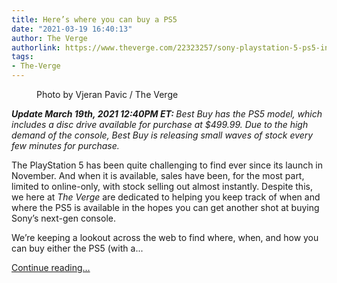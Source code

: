 ```yaml
---
title: Here’s where you can buy a PS5
date: "2021-03-19 16:40:13"
author: The Verge
authorlink: https://www.theverge.com/22323257/sony-playstation-5-ps5-in-stock-digital-disk-edition-where-buy
tags:
- The-Verge
---
```

<figure>
      <img alt="" src="https://cdn.vox-cdn.com/thumbor/ZV1gZ39tlwIBrOCvTwSt7At8n1U=/0x0:2040x1360/1310x873/cdn.vox-cdn.com/uploads/chorus_image/image/68957865/vpavic_4261_20201023_0058.0.jpg" />
        <figcaption>Photo by Vjeran Pavic / The Verge</figcaption>
    </figure>

  <p id="kFBmGr"><em><strong>Update March 19th, 2021 12:40PM ET: </strong></em><em>Best Buy has the PS5 model, which includes a disc drive available for purchase at $499.99. Due to the high demand of the console, Best Buy is releasing small waves of stock every few minutes for purchase. </em></p>
<aside id="J7uq4A"><div data-anthem-component="readmore" data-anthem-component-data='{"stories":[{"title":"Sony’s PlayStation 5 is available at Best Buy","url":"https://www.theverge.com/2021/3/19/22339786/ps5-sony-playstation-5-best-buy-restock"}]}'></div></aside><p id="KMrzmx">The PlayStation 5 has been quite challenging to find ever since its launch in November. And when it is available, sales have been, for the most part, limited to online-only, with stock selling out almost instantly. Despite this, we here at <em>The Verge</em> are dedicated to helping you keep track of when and where the PS5 is available in the hopes you can get another shot at buying Sony’s next-gen console. </p>
<p id="qD3Drq">We’re keeping a lookout across the web to find where, when, and how you can buy either the PS5 (with a...</p>
  <p>
    <a href="https://www.theverge.com/22323257/sony-playstation-5-ps5-in-stock-digital-disk-edition-where-buy">Continue reading&hellip;</a>
  </p>